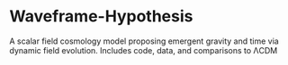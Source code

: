 # Waveframe-Hypothesis
A scalar field cosmology model proposing emergent gravity and time via dynamic field evolution. Includes code, data, and comparisons to ΛCDM
